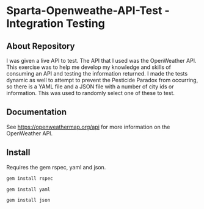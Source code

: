 # Sparta-Openweathe-API-Test - Integration Testing

## About Repository

I was given a live API to test. The API that I used was the OpenWeather API. This exercise was to help me develop my knowledge and skills of consuming an API and testing the information returned. I made the tests dynamic as well to attempt to prevent the Pesticide Paradox from occurring, so there is a YAML file and a JSON file with a number of city ids or information. This was used to randomly select one of these to test.

## Documentation

See https://openweathermap.org/api for more information on the OpenWeather API.

## Install
Requires the gem rspec, yaml and json.

```Ruby
gem install rspec
```
```Ruby
gem install yaml
```
```Ruby
gem install json
```
